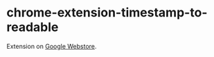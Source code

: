 # chrome-extension-timestamp-to-readable

Extension on [Google Webstore](https://chrome.google.com/webstore/detail/unix-timestamp-to-readabl/cngfpffdiefnoblplbcdejppdpceaehm).
